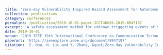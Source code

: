 ```yaml
---
title: "Zero-day Vulnerability Inspired Hazard Assessment for Autonomous Driving Vehicles"
collection: publications
category: conferences
permalink: /publication/2019-10-01-paper-ICCT46805.2019.8947197
excerpt: 'A safety assessment method for unknown triggering events of SOTif and a method to enhances SOTIF inspired by the zero-day vulnerability assessment in the traditional cybersecurity field is proposed.'
date: 2019-10-01
venue: '2019 IEEE 19th International Conference on Communication Technology (ICCT)'
paperurl: 'https://ieeexplore.ieee.org/document/8947197'
citation: 'Z. Hou, H. Liu and Y. Zhang, &quot;Zero-day Vulnerability Inspired Hazard Assessment for Autonomous Driving Vehicles,&quot; 2019 IEEE 19th International Conference on Communication Technology (ICCT), Xian, China, 2019, pp. 1348-1354, doi: 10.1109/ICCT46805.2019.8947197.'
---
```


